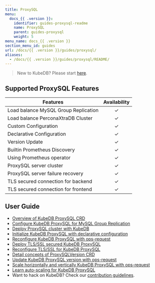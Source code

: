 ```yaml
---
title: ProxySQL
menu:
  docs_{{ .version }}:
    identifier: guides-proxysql-readme
    name: ProxySQL
    parent: guides-proxysql
    weight: 5
menu_name: docs_{{ .version }}
section_menu_id: guides
url: /docs/{{ .version }}/guides/proxysql/
aliases:
  - /docs/{{ .version }}/guides/proxysql/README/
---
```


> New to KubeDB? Please start [here](/docs/README.md).

## Supported ProxySQL Features

| Features                             | Availability |
| ------------------------------------ | :----------: |
| Load balance MySQL Group Replication |   &#10003;   |
| Load balance PerconaXtraDB Cluster   |   &#10003;   |
| Custom Configuration                 |   &#10003;   |
| Declarative Configuration            |   &#10003;   |
| Version Update                       |   &#10003;   |
| Builtin Prometheus Discovery         |   &#10003;   |
| Using Prometheus operator            |   &#10003;   |
| ProxySQL server cluster              |   &#10003;   |
| ProxySQL server failure recovery     |   &#10003;   |
| TLS secured connection for backend   |   &#10003;   |
| TLS secured connection for frontend  |   &#10003;   |

## User Guide

- [Overview of KubeDB ProxySQL CRD](/docs/guides/proxysql/concepts/proxysql/index.md) 
- [Configure KubeDB ProxySQL for MySQL Group Replication](/docs/guides/proxysql/quickstart/mysqlgrp/index.md)
- [Deploy ProxySQL cluster with KubeDB](/docs/guides/proxysql/clustering/proxysql-cluster/index.md) 
- [Initialize KubeDB ProxySQL with declarative configuration](/docs/guides/proxysql/concepts/declarative-configuration/index.md) 
- [Reconfigure KubeDB ProxySQL with ops-request](/docs/guides/proxysql/concepts/opsrequest/index.md)
- [Deploy TLS/SSL secured KubeDB ProxySQL](/docs/guides/proxysql/tls/configure/index.md)
- [Reconfigure TLS/SSL for KubeDB ProxySQL](/docs/guides/proxysql/reconfigure-tls/cluster/index.md)
- [Detail concepts of ProxySQLVersion CRD](/docs/guides/proxysql/concepts/proxysql-version/index.md)
- [Update KubeDB ProxySQL version with ops-request](/docs/guides/proxysql/update-version/cluster/index.md)
- [Scale horizontally and vertically KubeDB ProxySQL with ops-request](/docs/guides/proxysql/scaling/horizontal-scaling/cluster/index.md)
- [Learn auto-scaling for KubeDB ProxySQL](/docs/guides/proxysql/autoscaler/compute/cluster/index.md)
- Want to hack on KubeDB? Check our [contribution guidelines](/docs/CONTRIBUTING.md).
